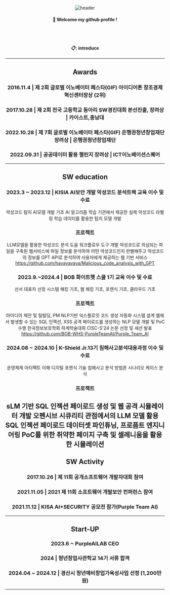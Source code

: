<div align="center">

  ![header](https://capsule-render.vercel.app/api?type=Venom&text=Catower&height=200&fontColor=ffffff&color=000000&animation=twinkling&fontSize=40)
  ####  :wave: Welcome my github profile !
  
  
 <br/>
 <br/>

#### 📋: introduce

---------------------------------------------------
## Awards
### 2016.11.4  | 제 2회 글로벌 이노베이터 페스타(GIF) 아이디어톤 창조경제혁신센터장상 (2위) 
### 2017.10.28 | 제 2회 전국 고등학교 동아리 SW경진대회 본선진출, 장려상         | 카이스트,충남대
### 2022.10.28 | 제 7회 글로벌 이노베이터 페스타(GIF) 은행권청년창업재단 장려상  | 은행권청년창업재단
### 2022.09.31 | 공공데이터 활용 챌린지 장려상                                   | ICT이노베이션스퀘어 
---------------------------------------------------
## SW education
### 2023.3 ~ 2023.12 | KISIA AI보안 개발 악성코드 분석트랙 교육 이수 및 수료
악성코드 탐지 AI모델 개발
기초 AI 알고리즘 학습
기관에서 제공한 실제 악성코드 라벨링 학습 데이터를 활용한 탐지 모델 개발

### 프로젝트
LLM모델을 활용한 악성코드 분석 도움 워크플로우 도구 개발
악성코드로 의심되는 파일을 구축된 웹서비스에 파일 정보를 분석하여 어떤 악성코드인지 판별해주고 악성코드의 정보를 GPT API로 분석하여 사용자에게 제공하는 웹 기반 서비스
https://github.com/havavavava/Malicious_code_analysis_with_GPT

### 2023.9.~2024.4 | BOB 화이트햇 스쿨 1기 교육 이수 및 수료 
선서 대표자 선정
시스템 해킹 기초, 웹 해킹 기초, 포렌식 기초, 클라우드 기초

### 프로젝트
아이디어 제안 및 틸빌딩, PM
NLP기반 익스플로잇 코드 생성 자동화 시스템 설계
웹에서 발생할 수 있는 SQL 인젝션, XSS 공격 페이로드를 생성하는 NLP 모델 개발 및 PoC 수행
한국정보보호학회 하계학술대회 CISC-S'24 논문 선정 및 세션 발표
https://github.com/BOB-WHS-PurpleTeamAI/Purple_Team_AI

### 2024.08 ~ 2024.10 | K-Shield Jr.13기 침해사고분석대응과정 이수 및 수료
운영체제 아티팩트 이해
디지털 포렌식 기술
침해사고 분석 방법론
시나리오 케이스 분석

### 프로젝트
sLM 기반 SQL 인젝션 페이로드 생성 및 웹 공격 시뮬레이터 개발
오펜시브 시큐리티 관점에서의 LLM 모델 활용
SQL 인젝션 페이로드 데이터셋 파인튜닝, 프로픔트 엔지니어링
PoC를 위한 취약한 페이지 구축 및 셀레니움을 활용한 시뮬레이션
---------------------------------------------------
## SW Activity
### 2017.10.26 | 제 11회 공개소프트웨어 개발자대회 참여
### 2021.11.05 | 2021 제 11회 소프트웨어 개발보안 컨퍼런스 참여
### 2021.11.12 | KISA AI+SECURITY 공모전 참가(Purple Team AI) 
---------------------------------------------------
## Start-UP
### 2023.6 ~ PurpleAILAB CEO
### 2024 | 청년창업사관학교 14기 서류 합격
### 2024.04 ~ 2024.12 | 경산시 청년예비창업가육성사업 선정 (1,200만원)
---------------------------------------------------

</div>

